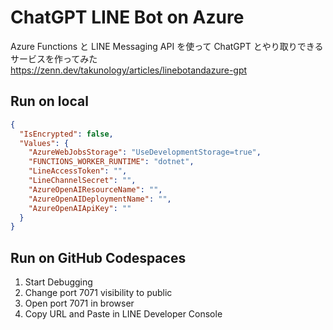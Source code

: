 # ChatGPT LINE Bot on Azure

Azure Functions と LINE Messaging API を使って ChatGPT とやり取りできるサービスを作ってみた  
https://zenn.dev/takunology/articles/linebotandazure-gpt

## Run on local

```json
{
  "IsEncrypted": false,
  "Values": {
    "AzureWebJobsStorage": "UseDevelopmentStorage=true",
    "FUNCTIONS_WORKER_RUNTIME": "dotnet",
    "LineAccessToken": "",
    "LineChannelSecret": "",
    "AzureOpenAIResourceName": "",
    "AzureOpenAIDeploymentName": "",
    "AzureOpenAIApiKey": ""
  }
}
```

## Run on GitHub Codespaces

1. Start Debugging
2. Change port 7071 visibility to public
3. Open port 7071 in browser
4. Copy URL and Paste in LINE Developer Console
